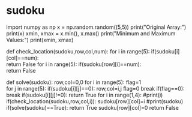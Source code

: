 # sudoku

import numpy as np
x = np.random.random((5,5))
print("Original Array:")
print(x) 
xmin, xmax = x.min(), x.max()
print("Minimum and Maximum Values:")
print(xmin, xmax)

def check_location(sudoku,row,col,num):
	for i in range(5):
		if(sudoku[i][col]==num):		
			return False
	for i in range(5):
		if(sudoku[row][i]==num):		
			return False
			

def solve(sudoku):
	row,col=0,0
	for i in range(5):
		flag=1                                                            
		for j in range(5):
			if(sudoku[i][j]==0):
				row,col=i,j
				flag=0
				break
		if(flag==0):
			break
	if(sudoku[i][j]!=0):
		return True
	for i in range(1,4):
		#print(i)
		if(check_location(sudoku,row,col,i)):
			sudoku[row][col]=i
			#print(sudoku)
			if(solve(sudoku)==True):
				return True
			sudoku[row][col]=0
	return False
  
  
